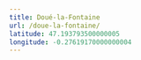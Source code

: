 ```yaml
---
title: Doué-la-Fontaine
url: /doue-la-fontaine/
latitude: 47.193793500000005
longitude: -0.27619170000000004
---
```

